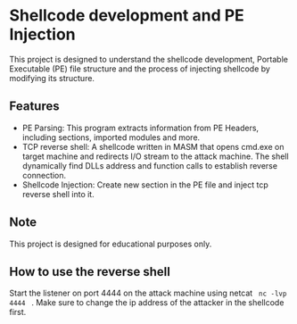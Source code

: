 # Shellcode development and PE Injection 
This project is designed to understand the shellcode development, Portable Executable (PE) file structure and the process of injecting shellcode by modifying its structure.


## Features
  +  PE Parsing: This program extracts information from PE Headers, including sections, imported modules and more.
  +  TCP reverse shell: A shellcode written in MASM that opens cmd.exe on target machine and redirects I/O stream to the attack machine. The shell dynamically find DLLs address and function calls to establish reverse connection.
  +  Shellcode Injection: Create new section in the PE file and inject tcp reverse shell into it.

## Note
This project is designed for educational purposes only.

## How to use the reverse shell
Start the listener on port 4444 on the attack machine using netcat <code> nc -lvp 4444 </code> .
Make sure to change the ip address of the attacker in the shellcode first.
